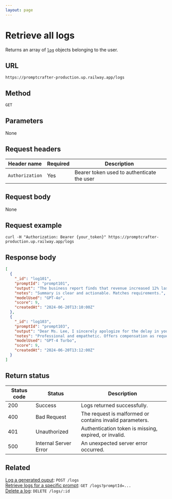 ```yaml
---
layout: page
---
```


# Retrieve all logs

Returns an array of [`log`](../resources/log.md) objects belonging to the user.  

## URL

```text
https://promptcrafter-production.up.railway.app/logs
```

## Method

`GET`

## Parameters

None

## Request headers

| Header name     | Required | Description                                |
|-----------------|----------|--------------------------------------------|
| `Authorization` | Yes      | Bearer token used to authenticate the user |

## Request body

None

## Request example

```shell
curl -H "Authorization: Bearer {your_token}" https://promptcrafter-production.up.railway.app/logs
```

## Response body

```json
[
  {
    "_id": "log101",
    "promptId": "prompt101",
    "output": "The business report finds that revenue increased 12% last quarter, driven by strong online sales. Recommendations include expanding digital marketing and improving supply chain efficiency. No significant risks were found, but leadership should monitor supplier stability. Immediate action is suggested to secure long-term supplier contracts.",
    "notes": "Summary is clear and actionable. Matches requirements.",
    "modelUsed": "GPT-4o",
    "score": 9,
    "createdAt": "2024-06-20T13:10:00Z"
  },
  {
    "_id": "log103",
    "promptId": "prompt103",
    "output": "Dear Ms. Lee, I sincerely apologize for the delay in your order. We take full responsibility for the inconvenience this caused. To make things right, we have expedited your shipment and included a discount on your next purchase. Thank you for your patience.",
    "notes": "Professional and empathetic. Offers compensation as requested.",
    "modelUsed": "GPT-4 Turbo",
    "score": 9,
    "createdAt": "2024-06-20T13:12:00Z"
  }
]
```

## Return status

| Status code | Status                 | Description                                           |
|-------------|------------------------|-------------------------------------------------------|
| 200         | Success                | Logs returned successfully.                           |
| 400         | Bad Request            | The request is malformed or contains invalid parameters. |
| 401         | Unauthorized           | Authentication token is missing, expired, or invalid. |
| 500         | Internal Server Error  | An unexpected server error occurred.                  |

## Related

[Log a generated ouput](post-logs.md): `POST /logs`  
[Retrieve logs for a specific prompt](get-logs-by-prompt.md): `GET /logs?promptId=...`  
[Delete a log](delete-logs-id.md): `DELETE /logs/:id`
